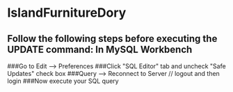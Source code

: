 # IslandFurnitureDory
## Follow the following steps before executing the UPDATE command: In MySQL Workbench

###Go to Edit --> Preferences
###Click "SQL Editor" tab and uncheck "Safe Updates" check box
###Query --> Reconnect to Server // logout and then login
###Now execute your SQL query
